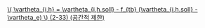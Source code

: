 <a href="/eco2_guide_center/1.%20ECO2%20Logic%20Guide/Hee1_Equation_List.html" class="equation-link" target="_blank" rel="noopener noreferrer">
  \( \vartheta_{i,h} = \vartheta_{i,h.soll} - f_{tb} (\vartheta_{i,h.soll} - \vartheta_e) \) <span class="eq-number">(2-33)</span> <span class="note">(공간적 제한)</span>
</a>
